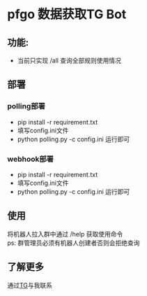 # pfgo 数据获取TG Bot

## 功能:

-  当前只实现 /all 查询全部规则使用情况

## 部署

### polling部署
- pip install -r requirement.txt
- 填写config.ini文件
- python polling.py -c config.ini 运行即可

### webhook部署
- pip install -r requirement.txt
- 填写config.ini文件
- python polling.py -c config.ini 运行即可

## 使用

将机器人拉入群中通过 /help 获取使用命令  
ps: 群管理员必须有机器人创建者否则会拒绝查询

## 了解更多
通过[TG](https://t.me/xiaoye0x0PMBot)与我联系